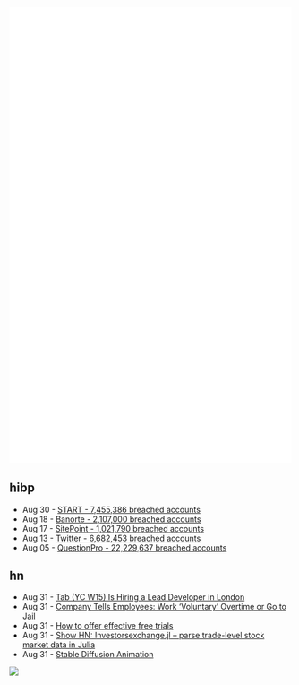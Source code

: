 ![Metrics](https://raw.githubusercontent.com/phixion/phixion/master/metrics.svg)

## hibp

<!--
for https://github.com/phixion/phixion/blob/main/.github/workflows/feeds.yml
-->
<!--START_SECTION:haveibeenpwnd-->
- Aug 30 - [START - 7,455,386 breached accounts](https://haveibeenpwned.com/PwnedWebsites#Start)
- Aug 18 - [Banorte - 2,107,000 breached accounts](https://haveibeenpwned.com/PwnedWebsites#Banorte)
- Aug 17 - [SitePoint - 1,021,790 breached accounts](https://haveibeenpwned.com/PwnedWebsites#SitePoint)
- Aug 13 - [Twitter - 6,682,453 breached accounts](https://haveibeenpwned.com/PwnedWebsites#Twitter)
- Aug 05 - [QuestionPro - 22,229,637 breached accounts](https://haveibeenpwned.com/PwnedWebsites#QuestionPro)
<!--END_SECTION:haveibeenpwnd-->

## hn

<!--
for https://github.com/phixion/phixion/blob/main/.github/workflows/feeds.yml
-->
<!--START_SECTION:hn-->
- Aug 31 - [Tab (YC W15) Is Hiring a Lead Developer in London](https://tab.recruitee.com/o/lead-developer)
- Aug 31 - [Company Tells Employees: Work ‘Voluntary’ Overtime or Go to Jail](https://www.vice.com/en/article/m7g7wa/company-tells-employees-work-voluntary-overtime-or-go-to-jail)
- Aug 31 - [How to offer effective free trials](https://upollo.ai/blog/effective-trials)
- Aug 31 - [Show HN: Investorsexchange.jl – parse trade-level stock market data in Julia](https://github.com/lukemerrick/InvestorsExchange.jl)
- Aug 31 - [Stable Diffusion Animation](https://replicate.com/andreasjansson/stable-diffusion-animation)
<!--END_SECTION:hn-->

<!--
for https://yhype.me
-->
![](https://hit.yhype.me/github/profile?user_id=13013670)
